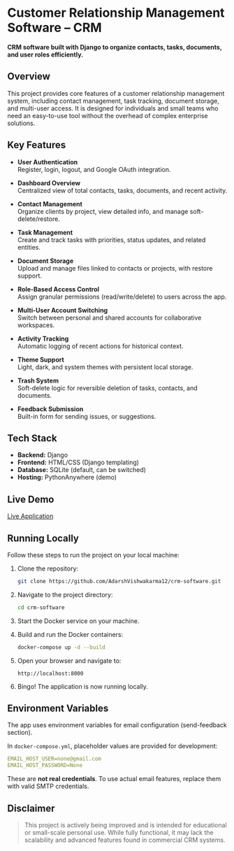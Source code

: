 # Customer Relationship Management Software – CRM

**CRM software built with Django to organize contacts, tasks, documents, and user roles efficiently.**

## Overview

This project provides core features of a customer relationship management system, including contact management, task tracking, document storage, and multi-user access. It is designed for individuals and small teams who need an easy-to-use tool without the overhead of complex enterprise solutions.

## Key Features

- **User Authentication**  
  Register, login, logout, and Google OAuth integration.

- **Dashboard Overview**  
  Centralized view of total contacts, tasks, documents, and recent activity.

- **Contact Management**  
  Organize clients by project, view detailed info, and manage soft-delete/restore.

- **Task Management**  
  Create and track tasks with priorities, status updates, and related entities.

- **Document Storage**  
  Upload and manage files linked to contacts or projects, with restore support.

- **Role-Based Access Control**  
  Assign granular permissions (read/write/delete) to users across the app.

- **Multi-User Account Switching**  
  Switch between personal and shared accounts for collaborative workspaces.

- **Activity Tracking**  
  Automatic logging of recent actions for historical context.

- **Theme Support**  
  Light, dark, and system themes with persistent local storage.

- **Trash System**  
  Soft-delete logic for reversible deletion of tasks, contacts, and documents.

- **Feedback Submission**  
  Built-in form for sending issues, or suggestions.

## Tech Stack

- **Backend:** Django
- **Frontend:** HTML/CSS (Django templating)
- **Database:** SQLite (default, can be switched)
- **Hosting:** PythonAnywhere (demo)

## Live Demo

[Live Application](https://ctrlcrm.pythonanywhere.com)

## Running Locally
Follow these steps to run the project on your local machine:

1. Clone the repository:
   ```bash
   git clone https://github.com/AdarshVishwakarma12/crm-software.git
   ```

2. Navigate to the project directory:
   ```bash
   cd crm-software
   ```

3. Start the Docker service on your machine.

4. Build and run the Docker containers:
   ```bash
   docker-compose up -d --build
   ```

5. Open your browser and navigate to:
   ```
   http://localhost:8000
   ```

6. Bingo! The application is now running locally.

## Environment Variables

The app uses environment variables for email configuration (send-feedback section).

In `docker-compose.yml`, placeholder values are provided for development:

```yaml
EMAIL_HOST_USER=none@gmail.com
EMAIL_HOST_PASSWORD=None
```

These are **not real credentials**. To use actual email features, replace them with valid SMTP credentials.

## Disclaimer

> This project is actively being improved and is intended for educational or small-scale personal use. While fully functional, it may lack the scalability and advanced features found in commercial CRM systems.
